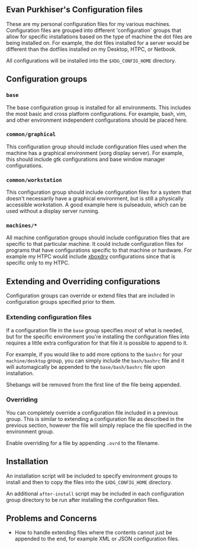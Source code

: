 ## Evan Purkhiser's Configuration files

These are my personal configuration files for my various machines. Configuration
files are grouped into different 'configuration' groups that allow for specific
installations based on the type of machine the dot files are being installed on.
For example, the dot files installed for a server would be different than the
dotfiles installed on my Desktop, HTPC, or Netbook.

All configurations will be installed into the `$XDG_CONFIG_HOME` directory.

## Configuration groups

### `base`

The base configuration group is installed for all environments. This includes
the most basic and cross platform configurations. For example, bash, vim, and
other environment independent configurations should be placed here.

### `common/graphical`

This configuration group should include configuration files used when the
machine has a graphical environment (xorg display server). For example, this
should include gtk configurations and base window manager configurations.

### `common/workstation`

This configuration group should include configuration files for a system that
doesn't necessarily have a graphical environment, but is still a physically
accessible workstation. A good example here is pulseaduio, which can be used
without a display server running.

### `machines/*`

All machine configuration groups should include configuration files that are
specific to that particular machine. It could include configuration files for
programs that have configurations specific to that machine or hardware. For
example my HTPC would include
[xboxdrv](http://pingus.seul.org/~grumbel/xboxdrv/) configurations since that is
specific only to my HTPC.

## Extending and Overriding configurations

Configuration groups can override or extend files that are included in
configuration groups specified prior to them.

### Extending configuration files

If a configuration file in the `base` group specifies _most_ of what is needed,
but for the specific environment you're installing the configuration files into
requires a little extra configuration for that file it is possible to append to
it.

For example, if you would like to add more options to the `bashrc` for your
`machine/desktop` group, you can simply include the `bash/bashrc` file and it
will automagically be appended to the `base/bash/bashrc` file upon installation.

Shebangs will be removed from the first line of the file being appended.

### Overriding

You can completely override a configuration file included in a previous group.
This is similar to extending a configuration file as described in the previous
section, however the file will simply replace the file specified in the
environment group.

Enable overriding for a file by appending `.ovrd` to the filename.

## Installation

An installation script will be included to specify environment groups to install
and then to copy the files into the `$XDG_CONFIG_HOME` directory.

An additional `after-install` script may be included in each configuration group
directory to be run after installing the configuration files.

## Problems and Concerns

 * How to handle extending files where the contents cannot just be appended to
   the end, for example XML or JSON configuration files.

